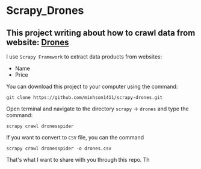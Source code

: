 # Scrapy_Drones

## This project writing about how to crawl data from website: [Drones](https://www.jessops.com/drones)

I use `Scrapy Framework` to extract data products from websites:
- Name
- Price

You can download this project to your computer using the command:
```
git clone https://github.com/minhson1411/scrapy-drones.git
```
Open terminal and navigate to the directory `scrapy` -> `drones` and type the command:
```
scrapy crawl dronesspider 
```
If you want to convert to `CSV` file, you can the command
```
scrapy crawl dronesspider -o drones.csv
```

That's what I want to share with you through this repo. Th



